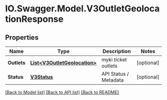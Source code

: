 # IO.Swagger.Model.V3OutletGeolocationResponse
## Properties

Name | Type | Description | Notes
------------ | ------------- | ------------- | -------------
**Outlets** | [**List&lt;V3OutletGeolocation&gt;**](V3OutletGeolocation.md) | myki ticket outlets | [optional] 
**Status** | [**V3Status**](V3Status.md) | API Status / Metadata | [optional] 

[[Back to Model list]](../README.md#documentation-for-models) [[Back to API list]](../README.md#documentation-for-api-endpoints) [[Back to README]](../README.md)

